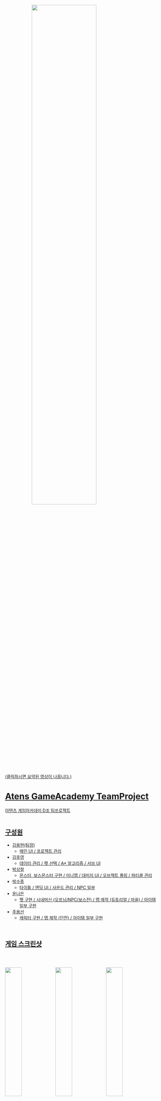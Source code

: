 <!--<img src="https://capsule-render.vercel.app/api?type=waving&color=gradient&customColorList=1,50&height=150&section=header&text=Dinosaur%World&fontSize=40&fontAlign=20&fontAlignY=30&fontColor=ffffff"/>-->

<!--<hr width=66.5% border=none;/>-->

<a href="https://www.youtube.com/watch?v=vOQgDTH6m5A" target="_blank"><img src="https://user-images.githubusercontent.com/64481653/209466340-256dae25-f768-41cf-924c-38549625d4f3.png" style="display: block; margin: 0 auto; width:65%; height:65%;"/>
(클릭하시면 요약된 영상이 나옵니다.)

# Atens GameAcademy TeamProject
아텐츠 게임아카데미 D조 팀프로젝트
<br>
<br>
## 구성원
+ 김용현(팀장)
  + 메인 UI / 프로젝트 관리
+ 김후영
  + 데이터 관리 / 펫 선택 / A* 알고리즘 / 서브 UI
+ 박상철
  + 몬스터, 보스몬스터 구현 / 미니맵 / 대미지 UI / 오브젝트 풀링 / 파티클 관리
+ 박수종
  + 타이틀 / 엔딩 UI / 사운드 관리 / NPC 일부
+ 윤나은
  + 펫 구현 / 시네머신 (오프닝/NPC/보스전) / 맵 제작 (듀토리얼 / 마을) / 아이템 일부 구현
+ 주용선
  + 캐릭터 구현 / 맵 제작 (던전) / 아이템 일부 구현
<br>

## 게임 스크린샷
<br>
<div>
<section>
<img src="https://user-images.githubusercontent.com/64481653/209461367-feae015c-7830-4ca0-bd80-3d80ef03f583.PNG" style="float: left;  width:33%; height:33%;"/>
<img src="https://user-images.githubusercontent.com/64481653/209461348-46100877-4827-402e-a982-6cc5036a4cd4.PNG" style="float: left; width:33%; height:33%;"/>
</section>
<section>
<img src="https://user-images.githubusercontent.com/64481653/209461350-544334a3-53de-4efc-afbf-28db09eaf033.PNG" style="float: left; width:33%; height:33%;"/>
<img src="https://user-images.githubusercontent.com/64481653/209461346-58289a75-110c-47db-9252-ab3d2b777933.PNG" style="float: left; width:33%; height:33%;"/>
</section>
<section>
<img src="https://user-images.githubusercontent.com/64481653/209461353-797b7306-95bc-4c39-9f2f-f15f948f7d54.PNG" style="float: left; width:33%; height:33%;"/>
<img src="https://user-images.githubusercontent.com/64481653/209461352-617fc0f3-95b1-4073-9425-07ecb7d488ac.PNG" style="float: left; width:33%; height:33%;"/>
</section>
<section>
<img src="https://user-images.githubusercontent.com/64481653/209461366-0775dc16-88c8-44f5-91a1-34190e02d236.PNG" style="float: left; width:33%; height:33%;"/>
<img src="https://user-images.githubusercontent.com/64481653/209461358-98f1ccf5-825e-486a-9bfd-7aa64b24e0ec.PNG" style="float: left; width:33%; height:33%;"/>
</section>
<section>
<img src="https://user-images.githubusercontent.com/64481653/209461359-ba63668f-4dad-42bc-8158-c2d60b3bd0a4.PNG" style="float: left; width:33%; height:33%;"/>
<img src="https://user-images.githubusercontent.com/64481653/209461361-f871b20b-cc72-456a-a75a-129120cd79c0.PNG" style="float: left; width:33%; height:33%;"/>
</section>
<section>
<img src="https://user-images.githubusercontent.com/64481653/209461362-d4633071-cab3-4199-9e1f-d5d2ddbac360.PNG" style="float: left; width:33%; height:33%;"/>
<img src="https://user-images.githubusercontent.com/64481653/209461363-c6fe3ed9-36c0-40e2-9bcf-f82af6a3100f.png" style="float: left; width:33%; height:33%;"/>
</section>
<section>
<img src="https://user-images.githubusercontent.com/64481653/209461364-ad8d1c52-f943-45bc-9e83-d3f542b3397e.png" style="float: left; width:33%; height:33%;"/>
<img src="https://user-images.githubusercontent.com/64481653/209461365-2578b77e-334e-40ac-a846-f6a806d6cc79.png" style="float: left; width:33%; height:33%;"/>
</section>
<section>
<img src="https://user-images.githubusercontent.com/64481653/209461368-220fd3d0-d9c1-48d7-aabf-5ba0f72e6ed0.png" style="float: left; width:33%; height:33%;"/>
<img src="https://user-images.githubusercontent.com/64481653/209461369-553a66fb-a3b3-481a-a84a-1100c79ba7af.png" style="float: left; width:33%; height:33%;"/>
</div>

## 플레이 영상
